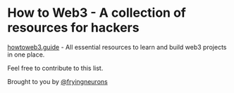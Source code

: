 # How to Web3 - A collection of resources for hackers

[howtoweb3.guide](https://www.howtoweb3.guide) - All essential resources to learn and build web3 projects in one place.

Feel free to contribute to this list.

Brought to you by <a href="https://twitter.com/fryingneurons">@fryingneurons</a>
